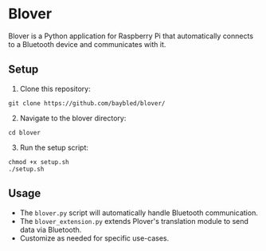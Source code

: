 # Blover

Blover is a Python application for Raspberry Pi that automatically connects to a Bluetooth device and communicates with it.

## Setup

1. Clone this repository:
```
git clone https://github.com/baybled/blover/
```
2. Navigate to the blover directory:
```
cd blover
```
3. Run the setup script:
```
chmod +x setup.sh
./setup.sh
```

## Usage

- The `blover.py` script will automatically handle Bluetooth communication.
- The `blover_extension.py` extends Plover's translation module to send data via Bluetooth.
- Customize as needed for specific use-cases.
